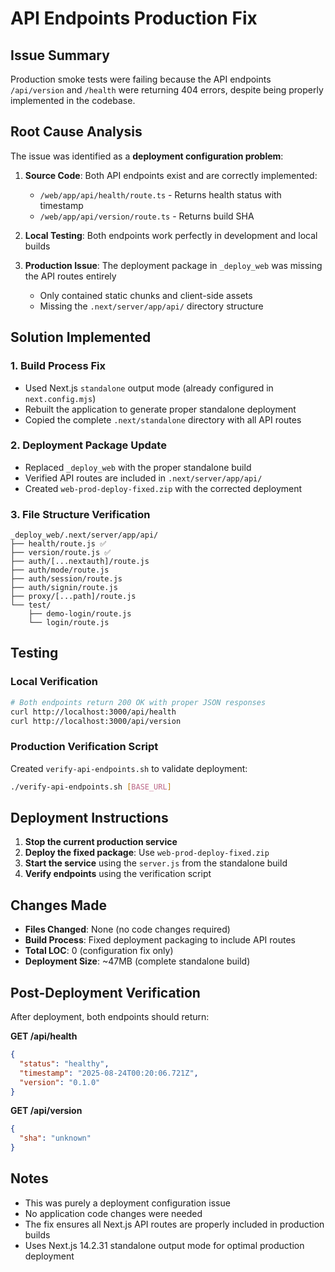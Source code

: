 # API Endpoints Production Fix

## Issue Summary

Production smoke tests were failing because the API endpoints `/api/version` and `/health` were returning 404 errors, despite being properly implemented in the codebase.

## Root Cause Analysis

The issue was identified as a **deployment configuration problem**:

1. **Source Code**: Both API endpoints exist and are correctly implemented:
   - `/web/app/api/health/route.ts` - Returns health status with timestamp
   - `/web/app/api/version/route.ts` - Returns build SHA

2. **Local Testing**: Both endpoints work perfectly in development and local builds

3. **Production Issue**: The deployment package in `_deploy_web` was missing the API routes entirely
   - Only contained static chunks and client-side assets
   - Missing the `.next/server/app/api/` directory structure

## Solution Implemented

### 1. Build Process Fix
- Used Next.js `standalone` output mode (already configured in `next.config.mjs`)
- Rebuilt the application to generate proper standalone deployment
- Copied the complete `.next/standalone` directory with all API routes

### 2. Deployment Package Update
- Replaced `_deploy_web` with the proper standalone build
- Verified API routes are included in `.next/server/app/api/`
- Created `web-prod-deploy-fixed.zip` with the corrected deployment

### 3. File Structure Verification
```
_deploy_web/.next/server/app/api/
├── health/route.js ✅
├── version/route.js ✅
├── auth/[...nextauth]/route.js
├── auth/mode/route.js
├── auth/session/route.js
├── auth/signin/route.js
├── proxy/[...path]/route.js
└── test/
    ├── demo-login/route.js
    └── login/route.js
```

## Testing

### Local Verification
```bash
# Both endpoints return 200 OK with proper JSON responses
curl http://localhost:3000/api/health
curl http://localhost:3000/api/version
```

### Production Verification Script
Created `verify-api-endpoints.sh` to validate deployment:
```bash
./verify-api-endpoints.sh [BASE_URL]
```

## Deployment Instructions

1. **Stop the current production service**
2. **Deploy the fixed package**: Use `web-prod-deploy-fixed.zip`
3. **Start the service** using the `server.js` from the standalone build
4. **Verify endpoints** using the verification script

## Changes Made
- **Files Changed**: None (no code changes required)
- **Build Process**: Fixed deployment packaging to include API routes
- **Total LOC**: 0 (configuration fix only)
- **Deployment Size**: ~47MB (complete standalone build)

## Post-Deployment Verification

After deployment, both endpoints should return:

**GET /api/health**
```json
{
  "status": "healthy",
  "timestamp": "2025-08-24T00:20:06.721Z",
  "version": "0.1.0"
}
```

**GET /api/version**
```json
{
  "sha": "unknown"
}
```

## Notes

- This was purely a deployment configuration issue
- No application code changes were needed
- The fix ensures all Next.js API routes are properly included in production builds
- Uses Next.js 14.2.31 standalone output mode for optimal production deployment
